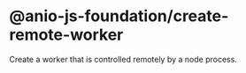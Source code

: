 # @anio-js-foundation/create-remote-worker

Create a worker that is controlled remotely by a node process.
